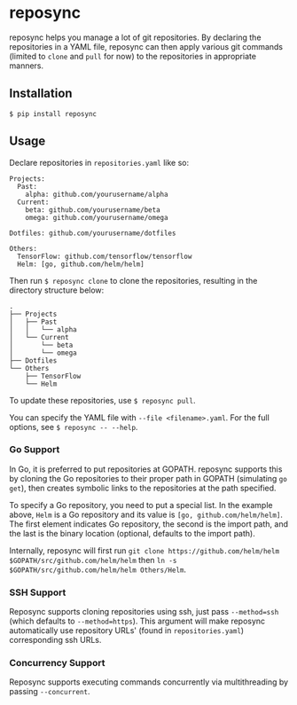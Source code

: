 # reposync

reposync helps you manage a lot of git repositories. By declaring the repositories in a YAML file, reposync can then apply various git commands (limited to `clone` and `pull` for now) to the repositories in appropriate manners.

## Installation

`$ pip install reposync`

## Usage

Declare repositories in `repositories.yaml` like so:

```
Projects:
  Past:
    alpha: github.com/yourusername/alpha
  Current:
    beta: github.com/yourusername/beta
    omega: github.com/yourusername/omega

Dotfiles: github.com/yourusername/dotfiles

Others:
  TensorFlow: github.com/tensorflow/tensorflow
  Helm: [go, github.com/helm/helm]
```

Then run `$ reposync clone` to clone the repositories, resulting in the directory structure below:

```
.
├── Projects
│   ├── Past
│   │   └── alpha
│   └── Current
│       └── beta
│       └── omega
├── Dotfiles
└── Others
    ├── TensorFlow
    └── Helm
```

To update these repositories, use `$ reposync pull`.

You can specify the YAML file with `--file <filename>.yaml`. For the full options, see `$ reposync -- --help`.

### Go Support

In Go, it is preferred to put repositories at GOPATH. reposync supports this by cloning the Go repositories to their proper path in GOPATH (simulating `go get`), then creates symbolic links to the repositories at the path specified.

To specify a Go repository, you need to put a special list. In the example above, `Helm` is a Go repository and its value is `[go, github.com/helm/helm]`. The first element indicates Go repository, the second is the import path, and the last is the binary location (optional, defaults to the import path).

Internally, reposync will first run `git clone https://github.com/helm/helm $GOPATH/src/github.com/helm/helm` then `ln -s $GOPATH/src/github.com/helm/helm Others/Helm`.

### SSH Support

Reposync supports cloning repositories using ssh, just pass `--method=ssh` (which defaults to `--method=https`). This argument will make reposync automatically use repository URLs' (found in `repositories.yaml`) corresponding ssh URLs.

### Concurrency Support

Reposync supports executing commands concurrently via multithreading by passing `--concurrent`.
